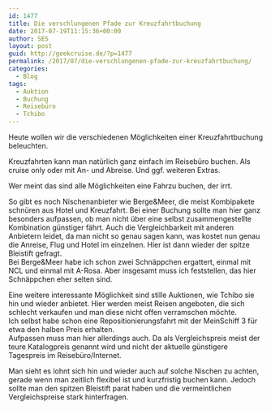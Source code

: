 ```yaml
---
id: 1477
title: Die verschlungenen Pfade zur Kreuzfahrtbuchung
date: 2017-07-19T11:15:36+00:00
author: SES
layout: post
guid: http://geekcruise.de/?p=1477
permalink: /2017/07/die-verschlungenen-pfade-zur-kreuzfahrtbuchung/
categories:
  - Blog
tags:
  - Auktion
  - Buchung
  - Reisebüro
  - Tchibo
---
```

Heute wollen wir die verschiedenen Möglichkeiten einer Kreuzfahrtbuchung beleuchten.

Kreuzfahrten kann man natürlich ganz einfach im Reisebüro buchen. Als cruise only oder mit An- und Abreise. Und ggf. weiteren Extras.

Wer meint das sind alle Möglichkeiten eine Fahrzu buchen, der irrt. 

So gibt es noch Nischenanbieter wie Berge&Meer, die meist Kombipakete schnüren aus Hotel und Kreuzfahrt. Bei einer Buchung sollte man hier ganz besonders aufpassen, ob man nicht über eine selbst zusammengestellte Kombination günstiger fährt. Auch die Vergleichbarkeit mit anderen Anbietern leidet, da man nicht so genau sagen kann, was kostet nun genau die Anreise, Flug und Hotel im einzelnen. Hier ist dann wieder der spitze Bleistift gefragt.  
Bei Berge&Meer habe ich schon zwei Schnäppchen ergattert, einmal mit NCL und einmal mit A-Rosa. Aber insgesamt muss ich feststellen, das hier Schnäppchen eher selten sind. 

Eine weitere interessante Möglichkeit sind stille Auktionen, wie Tchibo sie hin und wieder anbietet. Hier werden meist Reisen angeboten, die sich schlecht verkaufen und man diese nicht offen verramschen möchte.  
Ich selbst habe schon eine Repositionierungsfahrt mit der MeinSchiff 3 für etwa den halben Preis erhalten.  
Aufpassen muss man hier allerdings auch. Da als Vergleichspreis meist der teure Katalogpreis genannt wird und nicht der aktuelle günstigere Tagespreis im Reisebüro/Internet. 

Man sieht es lohnt sich hin und wieder auch auf solche Nischen zu achten, gerade wenn man zeitlich flexibel ist und kurzfristig buchen kann. Jedoch sollte man den spitzen Bleistift parat haben und die vermeintlichen Vergleichspreise stark hinterfragen.